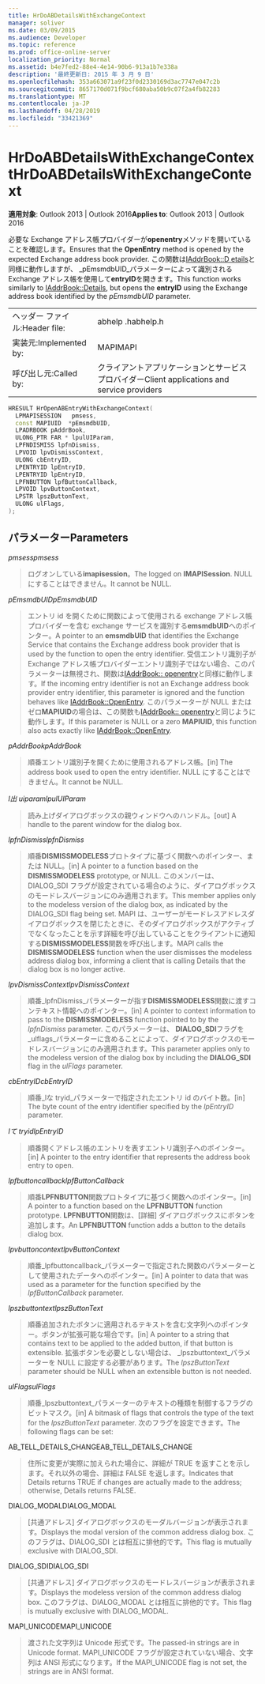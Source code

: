 ```yaml
---
title: HrDoABDetailsWithExchangeContext
manager: soliver
ms.date: 03/09/2015
ms.audience: Developer
ms.topic: reference
ms.prod: office-online-server
localization_priority: Normal
ms.assetid: b4e7fed2-88e4-4e14-90b6-913a1b7e338a
description: '最終更新日: 2015 年 3 月 9 日'
ms.openlocfilehash: 353a663071a9f23f0d2330169d3ac7747e047c2b
ms.sourcegitcommit: 8657170d071f9bcf680aba50b9c07f2a4fb82283
ms.translationtype: MT
ms.contentlocale: ja-JP
ms.lasthandoff: 04/28/2019
ms.locfileid: "33421369"
---
```

# <a name="hrdoabdetailswithexchangecontext"></a><span data-ttu-id="b3792-103">HrDoABDetailsWithExchangeContext</span><span class="sxs-lookup"><span data-stu-id="b3792-103">HrDoABDetailsWithExchangeContext</span></span>

  
  
<span data-ttu-id="b3792-104">**適用対象**: Outlook 2013 | Outlook 2016</span><span class="sxs-lookup"><span data-stu-id="b3792-104">**Applies to**: Outlook 2013 | Outlook 2016</span></span> 
  
<span data-ttu-id="b3792-105">必要な Exchange アドレス帳プロバイダーが**openentry**メソッドを開いていることを確認します。</span><span class="sxs-lookup"><span data-stu-id="b3792-105">Ensures that the **OpenEntry** method is opened by the expected Exchange address book provider.</span></span> <span data-ttu-id="b3792-106">この関数は[IAddrBook::D etails](iaddrbook-details.md)と同様に動作しますが、 _pEmsmdbUID_パラメーターによって識別される Exchange アドレス帳を使用して**entryID**を開きます。</span><span class="sxs-lookup"><span data-stu-id="b3792-106">This function works similarly to [IAddrBook::Details](iaddrbook-details.md), but opens the **entryID** using the Exchange address book identified by the  _pEmsmdbUID_ parameter.</span></span> 
  
|||
|:-----|:-----|
|<span data-ttu-id="b3792-107">ヘッダー ファイル:</span><span class="sxs-lookup"><span data-stu-id="b3792-107">Header file:</span></span>  <br/> |<span data-ttu-id="b3792-108">abhelp .h</span><span class="sxs-lookup"><span data-stu-id="b3792-108">abhelp.h</span></span>  <br/> |
|<span data-ttu-id="b3792-109">実装元:</span><span class="sxs-lookup"><span data-stu-id="b3792-109">Implemented by:</span></span>  <br/> |<span data-ttu-id="b3792-110">MAPI</span><span class="sxs-lookup"><span data-stu-id="b3792-110">MAPI</span></span>  <br/> |
|<span data-ttu-id="b3792-111">呼び出し元:</span><span class="sxs-lookup"><span data-stu-id="b3792-111">Called by:</span></span>  <br/> |<span data-ttu-id="b3792-112">クライアントアプリケーションとサービスプロバイダー</span><span class="sxs-lookup"><span data-stu-id="b3792-112">Client applications and service providers</span></span>  <br/> |
   
```cpp
HRESULT HrOpenABEntryWithExchangeContext(
  LPMAPISESSION   pmsess,
  const MAPIUID  *pEmsmdbUID,
  LPADRBOOK pAddrBook,
  ULONG_PTR FAR * lpulUIParam,
  LPFNDISMISS lpfnDismiss,
  LPVOID lpvDismissContext,
  ULONG cbEntryID,
  LPENTRYID lpEntryID,
  LPENTRYID lpEntryID,
  LPFNBUTTON lpfButtonCallback,
  LPVOID lpvButtonContext,
  LPSTR lpszButtonText,
  ULONG ulFlags,
);
```

## <a name="parameters"></a><span data-ttu-id="b3792-113">パラメーター</span><span class="sxs-lookup"><span data-stu-id="b3792-113">Parameters</span></span>

 <span data-ttu-id="b3792-114">_pmsess_</span><span class="sxs-lookup"><span data-stu-id="b3792-114">_pmsess_</span></span>
  
> <span data-ttu-id="b3792-115">ログオンしている**imapisession**。</span><span class="sxs-lookup"><span data-stu-id="b3792-115">The logged on **IMAPISession**.</span></span> <span data-ttu-id="b3792-116">NULL にすることはできません。</span><span class="sxs-lookup"><span data-stu-id="b3792-116">It cannot be NULL.</span></span>
    
 <span data-ttu-id="b3792-117">_pEmsmdbUID_</span><span class="sxs-lookup"><span data-stu-id="b3792-117">_pEmsmdbUID_</span></span>
  
> <span data-ttu-id="b3792-118">エントリ id を開くために関数によって使用される exchange アドレス帳プロバイダーを含む exchange サービスを識別する**emsmdbUID**へのポインター。</span><span class="sxs-lookup"><span data-stu-id="b3792-118">A pointer to an **emsmdbUID** that identifies the Exchange Service that contains the Exchange address book provider that is used by the function to open the entry identifier.</span></span> <span data-ttu-id="b3792-119">受信エントリ識別子が Exchange アドレス帳プロバイダーエントリ識別子ではない場合、このパラメーターは無視され、関数は[IAddrBook:: openentry](iaddrbook-openentry.md)と同様に動作します。</span><span class="sxs-lookup"><span data-stu-id="b3792-119">If the incoming entry identifier is not an Exchange address book provider entry identifier, this parameter is ignored and the function behaves like [IAddrBook::OpenEntry](iaddrbook-openentry.md).</span></span> <span data-ttu-id="b3792-120">このパラメーターが NULL またはゼロ**MAPIUID**の場合は、この関数も[IAddrBook:: openentry](iaddrbook-openentry.md)と同じように動作します。</span><span class="sxs-lookup"><span data-stu-id="b3792-120">If this parameter is NULL or a zero **MAPIUID**, this function also acts exactly like [IAddrBook::OpenEntry](iaddrbook-openentry.md).</span></span> 
    
 <span data-ttu-id="b3792-121">_pAddrBook_</span><span class="sxs-lookup"><span data-stu-id="b3792-121">_pAddrBook_</span></span>
  
> <span data-ttu-id="b3792-122">順番エントリ識別子を開くために使用されるアドレス帳。</span><span class="sxs-lookup"><span data-stu-id="b3792-122">[in] The address book used to open the entry identifier.</span></span> <span data-ttu-id="b3792-123">NULL にすることはできません。</span><span class="sxs-lookup"><span data-stu-id="b3792-123">It cannot be NULL.</span></span>
    
 <span data-ttu-id="b3792-124">_l出 uiparam_</span><span class="sxs-lookup"><span data-stu-id="b3792-124">_lpulUIParam_</span></span>
  
> <span data-ttu-id="b3792-125">読み上げダイアログボックスの親ウィンドウへのハンドル。</span><span class="sxs-lookup"><span data-stu-id="b3792-125">[out] A handle to the parent window for the dialog box.</span></span>
    
 <span data-ttu-id="b3792-126">_lpfnDismiss_</span><span class="sxs-lookup"><span data-stu-id="b3792-126">_lpfnDismiss_</span></span>
  
> <span data-ttu-id="b3792-127">順番**DISMISSMODELESS**プロトタイプに基づく関数へのポインター、または NULL。</span><span class="sxs-lookup"><span data-stu-id="b3792-127">[in] A pointer to a function based on the **DISMISSMODELESS** prototype, or NULL.</span></span> <span data-ttu-id="b3792-128">このメンバーは、DIALOG_SDI フラグが設定されている場合のように、ダイアログボックスのモードレスバージョンにのみ適用されます。</span><span class="sxs-lookup"><span data-stu-id="b3792-128">This member applies only to the modeless version of the dialog box, as indicated by the DIALOG_SDI flag being set.</span></span> <span data-ttu-id="b3792-129">MAPI は、ユーザーがモードレスアドレスダイアログボックスを閉じたときに、そのダイアログボックスがアクティブでなくなったことを示す詳細を呼び出していることをクライアントに通知する**DISMISSMODELESS**関数を呼び出します。</span><span class="sxs-lookup"><span data-stu-id="b3792-129">MAPI calls the **DISMISSMODELESS** function when the user dismisses the modeless address dialog box, informing a client that is calling Details that the dialog box is no longer active.</span></span> 
    
 <span data-ttu-id="b3792-130">_lpvDismissContext_</span><span class="sxs-lookup"><span data-stu-id="b3792-130">_lpvDismissContext_</span></span>
  
> <span data-ttu-id="b3792-131">順番_lpfnDismiss_パラメーターが指す**DISMISSMODELESS**関数に渡すコンテキスト情報へのポインター。</span><span class="sxs-lookup"><span data-stu-id="b3792-131">[in] A pointer to context information to pass to the **DISMISSMODELESS** function pointed to by the  _lpfnDismiss_ parameter.</span></span> <span data-ttu-id="b3792-132">このパラメーターは、 **DIALOG_SDI**フラグを_ulflags_パラメーターに含めることによって、ダイアログボックスのモードレスバージョンにのみ適用されます。</span><span class="sxs-lookup"><span data-stu-id="b3792-132">This parameter applies only to the modeless version of the dialog box by including the **DIALOG_SDI** flag in the  _ulFlags_ parameter.</span></span> 
    
 <span data-ttu-id="b3792-133">_cbEntryID_</span><span class="sxs-lookup"><span data-stu-id="b3792-133">_cbEntryID_</span></span>
  
> <span data-ttu-id="b3792-134">順番_lな tryid_パラメーターで指定されたエントリ id のバイト数。</span><span class="sxs-lookup"><span data-stu-id="b3792-134">[in] The byte count of the entry identifier specified by the  _lpEntryID_ parameter.</span></span> 
    
 <span data-ttu-id="b3792-135">_lて tryid_</span><span class="sxs-lookup"><span data-stu-id="b3792-135">_lpEntryID_</span></span>
  
> <span data-ttu-id="b3792-136">順番開くアドレス帳のエントリを表すエントリ識別子へのポインター。</span><span class="sxs-lookup"><span data-stu-id="b3792-136">[in] A pointer to the entry identifier that represents the address book entry to open.</span></span>
    
 <span data-ttu-id="b3792-137">_lpfbuttoncallback_</span><span class="sxs-lookup"><span data-stu-id="b3792-137">_lpfButtonCallback_</span></span>
  
> <span data-ttu-id="b3792-138">順番**LPFNBUTTON**関数プロトタイプに基づく関数へのポインター。</span><span class="sxs-lookup"><span data-stu-id="b3792-138">[in] A pointer to a function based on the **LPFNBUTTON** function prototype.</span></span> <span data-ttu-id="b3792-139">**LPFNBUTTON**関数は、[詳細] ダイアログボックスにボタンを追加します。</span><span class="sxs-lookup"><span data-stu-id="b3792-139">An **LPFNBUTTON** function adds a button to the details dialog box.</span></span> 
    
 <span data-ttu-id="b3792-140">_lpvbuttoncontext_</span><span class="sxs-lookup"><span data-stu-id="b3792-140">_lpvButtonContext_</span></span>
  
> <span data-ttu-id="b3792-141">順番_lpfbuttoncallback_パラメーターで指定された関数のパラメーターとして使用されたデータへのポインター。</span><span class="sxs-lookup"><span data-stu-id="b3792-141">[in] A pointer to data that was used as a parameter for the function specified by the  _lpfButtonCallback_ parameter.</span></span> 
    
 <span data-ttu-id="b3792-142">_lpszbuttontext_</span><span class="sxs-lookup"><span data-stu-id="b3792-142">_lpszButtonText_</span></span>
  
> <span data-ttu-id="b3792-143">順番追加されたボタンに適用されるテキストを含む文字列へのポインター。ボタンが拡張可能な場合です。</span><span class="sxs-lookup"><span data-stu-id="b3792-143">[in] A pointer to a string that contains text to be applied to the added button, if that button is extensible.</span></span> <span data-ttu-id="b3792-144">拡張ボタンを必要としない場合は、 _lpszbuttontext_パラメーターを NULL に設定する必要があります。</span><span class="sxs-lookup"><span data-stu-id="b3792-144">The  _lpszButtonText_ parameter should be NULL when an extensible button is not needed.</span></span> 
    
 <span data-ttu-id="b3792-145">_ulFlags_</span><span class="sxs-lookup"><span data-stu-id="b3792-145">_ulFlags_</span></span>
  
> <span data-ttu-id="b3792-146">順番_lpszbuttontext_パラメーターのテキストの種類を制御するフラグのビットマスク。</span><span class="sxs-lookup"><span data-stu-id="b3792-146">[in] A bitmask of flags that controls the type of the text for the  _lpszButtonText_ parameter.</span></span> <span data-ttu-id="b3792-147">次のフラグを設定できます。</span><span class="sxs-lookup"><span data-stu-id="b3792-147">The following flags can be set:</span></span> 
    
<span data-ttu-id="b3792-148">AB_TELL_DETAILS_CHANGE</span><span class="sxs-lookup"><span data-stu-id="b3792-148">AB_TELL_DETAILS_CHANGE</span></span>
  
> <span data-ttu-id="b3792-149">住所に変更が実際に加えられた場合に、詳細が TRUE を返すことを示します。それ以外の場合、詳細は FALSE を返します。</span><span class="sxs-lookup"><span data-stu-id="b3792-149">Indicates that Details returns TRUE if changes are actually made to the address; otherwise, Details returns FALSE.</span></span>
    
<span data-ttu-id="b3792-150">DIALOG_MODAL</span><span class="sxs-lookup"><span data-stu-id="b3792-150">DIALOG_MODAL</span></span>
  
> <span data-ttu-id="b3792-151">[共通アドレス] ダイアログボックスのモーダルバージョンが表示されます。</span><span class="sxs-lookup"><span data-stu-id="b3792-151">Displays the modal version of the common address dialog box.</span></span> <span data-ttu-id="b3792-152">このフラグは、DIALOG_SDI とは相互に排他的です。</span><span class="sxs-lookup"><span data-stu-id="b3792-152">This flag is mutually exclusive with DIALOG_SDI.</span></span>
    
<span data-ttu-id="b3792-153">DIALOG_SDI</span><span class="sxs-lookup"><span data-stu-id="b3792-153">DIALOG_SDI</span></span>
  
> <span data-ttu-id="b3792-154">[共通アドレス] ダイアログボックスのモードレスバージョンが表示されます。</span><span class="sxs-lookup"><span data-stu-id="b3792-154">Displays the modeless version of the common address dialog box.</span></span> <span data-ttu-id="b3792-155">このフラグは、DIALOG_MODAL とは相互に排他的です。</span><span class="sxs-lookup"><span data-stu-id="b3792-155">This flag is mutually exclusive with DIALOG_MODAL.</span></span>
    
<span data-ttu-id="b3792-156">MAPI_UNICODE</span><span class="sxs-lookup"><span data-stu-id="b3792-156">MAPI_UNICODE</span></span>
  
> <span data-ttu-id="b3792-157">渡された文字列は Unicode 形式です。</span><span class="sxs-lookup"><span data-stu-id="b3792-157">The passed-in strings are in Unicode format.</span></span> <span data-ttu-id="b3792-158">MAPI_UNICODE フラグが設定されていない場合、文字列は ANSI 形式になります。</span><span class="sxs-lookup"><span data-stu-id="b3792-158">If the MAPI_UNICODE flag is not set, the strings are in ANSI format.</span></span>
    

